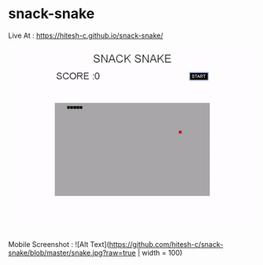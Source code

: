 # snack-snake
Live At : https://hitesh-c.github.io/snack-snake/


![Alt Text](https://github.com/hitesh-c/snack-snake/blob/master/snake.gif?raw=true)

Mobile Screenshot :
![Alt Text](https://github.com/hitesh-c/snack-snake/blob/master/snake.jpg?raw=true | width = 100)